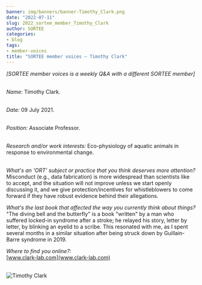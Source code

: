 ```yaml
---
banner: img/banners/banner-Timothy_Clark.png
date: "2022-07-11"
slug: 2022_sortee_member_Timothy_Clark
author: SORTEE
categories:
- blog
tags:
- member-voices
title: "SORTEE member voices – Timothy Clark" 
---
```



*[SORTEE member voices is a weekly Q&A with a different SORTEE member]*   
&nbsp;
&nbsp;

   _Name:_ Timothy Clark.   
&nbsp;

   _Date:_ 09 July 2021.   
&nbsp;

   _Position:_ Associate Professor.   
&nbsp;

   _Research and/or work interests:_ Eco-physiology of aquatic animals in response to environmental change.   
&nbsp;
&nbsp;

_What's an 'ORT' subject or practice that you think deserves more attention?_   
Misconduct (e.g., data fabrication) is more widespread than scientists like to accept, and the situation will not improve unless we start openly discussing it, and we give protection/incentives for whistleblowers to come forward if they have robust evidence behind their allegations.
&nbsp;
&nbsp;

_What's the last book that affected the way you currently think about things?_   
"The diving bell and the butterfly" is a book "written" by a man who suffered locked-in syndrome after a stroke; he relayed his story, letter by letter, by blinking an eyelid to a scribe. This resonated with me, as I spent several months in a similar situation after being struck down by Guillain-Barre syndrome in 2019.
&nbsp;
&nbsp;

_Where to find you online?:_   
[www.clark-lab.com](www.clark-lab.com)   
&nbsp;
&nbsp;


![Timothy Clark](/img/Timothy_Clark.png)    
&nbsp;